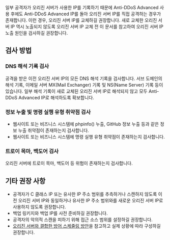 

일부 공격자가 오리진 서버가 사용한 IP를 기록하기 때문에 Anti-DDoS Advanced 사용 후에도 Anti-DDoS Advanced IP를 돌아 오리진 서버 IP를 직접 공격하는 경우가 존재합니다. 이런 경우, 오리진 서버 IP를 교체하길 권장합니다.
새로 교체한 오리진 서버 IP 역시 노출되지 않도록 오리진 서버 IP 교체 전 이 문서를 참고하여 오리진 서버 IP 노출 원인을 검사하길 권장합니다.

## 검사 방법
### DNS 해석 기록 검사
공격을 받은 이전 오리진 서버 IP의 모든 DNS 해석 기록을 검사합니다. 서브 도메인의 해석 기록, 이메일 서버 MX(Mail Exchanger) 기록 및 NS(Name Server) 기록 등이 있습니다. 일부 해석 기록이 새로 교체된 오리진 서버 IP로 해석되지 않고 모두 Anti-DDoS Advanced IP로 해석하도록 확보합니다.

### 정보 누출 빛 명령 실행 유형 취약점 검사
- 웹사이트 또는 비즈니스 시스템에 phpinfo() 누출, GitHub 정보 누출 등과 같은 정보 누출 취약점이 존재하는지 검사합니다.
- 웹사이트 또는 비즈니스 시스템에 명령 실행 유형 취약점이 존재하는지 검사합니다.

### 트로이 목마, 백도어 검사
오리진 서버에 트로이 목마, 백도어 등 위험이 존재하는지 검사합니다.

## 기타 권장 사항
- 공격자가 C 클래스 IP 또는 유사한 IP 주소 범위를 추측하거나 스캔하지 않도록 이전 오리진 서버 IP와 동일하거나 유사한 IP 주소 범위와를 새로운 오리진 서버 IP로 사용하지 않도록 권장합니다.
- 백업 링키지와 백업 IP를 사전 준비하길 권장합니다.
- 공격자의 악의적 스캔을 피하기 위해 접근 소스 범위를 설정하길 권장합니다.
- [오리진 서버와 결합한 방어 스케줄링 방안](https://cloud.tencent.com/document/product/1014/31125)을 참고하고 실제 상황에 따라 구성하길 권장합니다.

